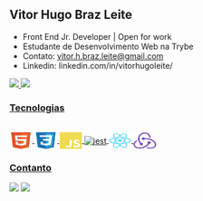 ## Vitor Hugo Braz Leite

- Front End Jr. Developer | Open for work
- Estudante de Desenvolvimento Web na Trybe
- Contato: vitor.h.braz.leite@gmail.com
- Linkedin: linkedin.com/in/vitorhugoleite/

 <div>
  <a href="https://github.com/Vitor8">
   <div>
  <a href="https://github.com/Vitor8">
  <img height="180em" src="https://github-readme-stats.vercel.app/api?username=vitor8&show_icons=true&theme=dracula&include_all_commits=true&count_private=true"/>
  <img height="180em" src="https://github-readme-stats.vercel.app/api/top-langs/?username=vitor8&layout=compact&langs_count=7&theme=dracula"/>
</div>
    
### Tecnologias
     
<div style="display: inline_block"><br>
  <img align="center" alt="Vitor-HTML" height="30" width="40" src="https://raw.githubusercontent.com/devicons/devicon/master/icons/html5/html5-original.svg">
  <img align="center" alt="Vitor-CSS" height="30" width="40" src="https://raw.githubusercontent.com/devicons/devicon/master/icons/css3/css3-original.svg">
  <img align="center" alt="Vitor-JavaScript" height="30" width="40" src="https://raw.githubusercontent.com/devicons/devicon/master/icons/javascript/javascript-plain.svg">
   <img align="center" src="https://camo.githubusercontent.com/62089edec0ee40bb26b3bf5f973b14d7f8e4b4e942f115cde5b9a5f9c0ca3382/687474703a2f2f7365656b6c6f676f2e636f6d2f696d616765732f4a2f6a6573742d6c6f676f2d463939303145424246372d7365656b6c6f676f2e636f6d2e706e67" alt="jest" width="30" height="30" />
  <img align="center" alt="Vitor-React" height="30" width="40" src="https://raw.githubusercontent.com/devicons/devicon/master/icons/react/react-original.svg">
  <img align="center" alt="Vitor-Redux" height="30" width="40" src="https://raw.githubusercontent.com/devicons/devicon/master/icons/redux/redux-original.svg">
</div>

 ### Contanto
     
<div>
  <a href = "mailto:vitor.h.braz.leite@gmail.com"><img src="https://img.shields.io/badge/-Gmail-%23333?style=for-the-badge&logo=gmail&logoColor=white" target="_blank"></a>
  <a href="https://www.linkedin.com/in/vitorhugoleite/" target="_blank"><img src="https://img.shields.io/badge/-LinkedIn-%230077B5?style=for-the-badge&logo=linkedin&logoColor=white" target="_blank"></a>   
</div>
